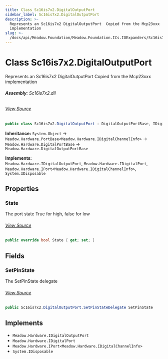 ```yaml
---
title: Class Sc16is7x2.DigitalOutputPort
sidebar_label: Sc16is7x2.DigitalOutputPort
description: >-
  Represents an Sc16is7x2 DigitalOutputPort  Copied from the Mcp23xxx
  implementation
slug: >-
  /docs/api/Meadow.Foundation/Meadow.Foundation.ICs.IOExpanders/Sc16is7x2.DigitalOutputPort
---
```

# Class Sc16is7x2.DigitalOutputPort
Represents an Sc16is7x2 DigitalOutputPort 
Copied from the Mcp23xxx implementation

###### **Assembly**: Sc16is7x2.dll
###### [View Source](https://github.com/WildernessLabs/Meadow.Foundation.git/blob/develop/Source/Meadow.Foundation.Peripherals/ICs.IOExpanders.Sc16is7x2/Driver/Sc16is7x2.DigitalOutputPort.cs#L11)
```csharp title="Declaration"
public class Sc16is7x2.DigitalOutputPort : DigitalOutputPortBase, IDigitalOutputPort, IDigitalPort, IPort<IDigitalChannelInfo>, IDisposable
```
**Inheritance:** `System.Object` -> `Meadow.Hardware.PortBase<Meadow.Hardware.IDigitalChannelInfo>` -> `Meadow.Hardware.DigitalPortBase` -> `Meadow.Hardware.DigitalOutputPortBase`

**Implements:**  
`Meadow.Hardware.IDigitalOutputPort`, `Meadow.Hardware.IDigitalPort`, `Meadow.Hardware.IPort<Meadow.Hardware.IDigitalChannelInfo>`, `System.IDisposable`

## Properties
### State
The port state
True for high, false for low
###### [View Source](https://github.com/WildernessLabs/Meadow.Foundation.git/blob/develop/Source/Meadow.Foundation.Peripherals/ICs.IOExpanders.Sc16is7x2/Driver/Sc16is7x2.DigitalOutputPort.cs#L29)
```csharp title="Declaration"
public override bool State { get; set; }
```
## Fields
### SetPinState
The SetPinState delegate
###### [View Source](https://github.com/WildernessLabs/Meadow.Foundation.git/blob/develop/Source/Meadow.Foundation.Peripherals/ICs.IOExpanders.Sc16is7x2/Driver/Sc16is7x2.DigitalOutputPort.cs#L23)
```csharp title="Declaration"
public Sc16is7x2.DigitalOutputPort.SetPinStateDelegate SetPinState
```

## Implements

* `Meadow.Hardware.IDigitalOutputPort`
* `Meadow.Hardware.IDigitalPort`
* `Meadow.Hardware.IPort<Meadow.Hardware.IDigitalChannelInfo>`
* `System.IDisposable`
